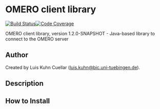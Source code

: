 # OMERO client library

[![Build Status](https://travis-ci.com/qbicsoftware/omero-client-lib.svg?branch=development)](https://travis-ci.com/qbicsoftware/omero-client-lib)[![Code Coverage]( https://codecov.io/gh/qbicsoftware/omero-client-lib/branch/development/graph/badge.svg)](https://codecov.io/gh/qbicsoftware/omero-client-lib)

OMERO client library, version 1.2.0-SNAPSHOT - Java-based library to connect to the OMERO server

## Author
Created by Luis Kuhn Cuellar (luis.kuhn@bic.uni-tuebingen.de).

## Description

## How to Install
